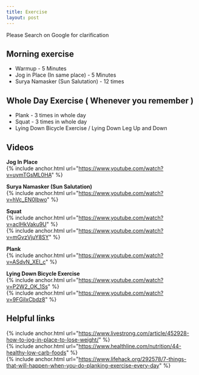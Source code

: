```yaml
---
title: Exercise
layout: post
---
```



Please Search on Google for clarification 

## Morning exercise
* Warmup - 5 Minutes
* Jog in Place (In same place) - 5 Minutes 
* Surya Namasker (Sun Salutation) - 12 times 

## Whole Day Exercise ( Whenever you remember )

* Plank - 3 times in whole day 
* Squat - 3 times in whole day 
* Lying Down Bicycle Exercise / Lying Down Leg Up and Down
<!-- * Pushup - 3 times in whole day  -->



## Videos 

**Jog In Place**          
{% include anchor.html url="https://www.youtube.com/watch?v=uymTGsML0HA" %}   

**Surya Namasker (Sun Salutation)**          
{% include anchor.html url="https://www.youtube.com/watch?v=hVc_EN0lbwo" %}   

**Squat**          
{% include anchor.html url="https://www.youtube.com/watch?v=aclHkVaku9U" %}   
{% include anchor.html url="https://www.youtube.com/watch?v=mGvzVjuY8SY" %}   

**Plank**         
{% include anchor.html url="https://www.youtube.com/watch?v=ASdvN_XEl_c" %}   

**Lying Down Bicycle Exercise**        
{% include anchor.html url="https://www.youtube.com/watch?v=P2W2_OK_1Ss" %}   
{% include anchor.html url="https://www.youtube.com/watch?v=9FGilxCbdz8" %}   





## Helpful links 
{% include anchor.html url="https://www.livestrong.com/article/452928-how-to-jog-in-place-to-lose-weight/" %}   
{% include anchor.html url="https://www.healthline.com/nutrition/44-healthy-low-carb-foods" %}   
{% include anchor.html url="https://www.lifehack.org/292578/7-things-that-will-happen-when-you-do-planking-exercise-every-day" %}   

